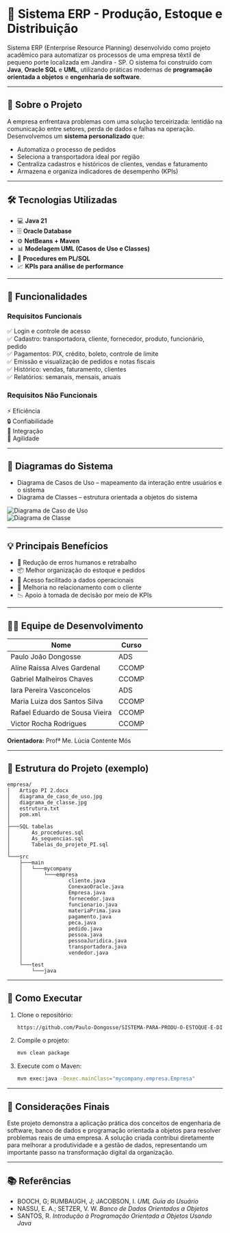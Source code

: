 
# 🚀 Sistema ERP - Produção, Estoque e Distribuição

Sistema ERP (Enterprise Resource Planning) desenvolvido como projeto acadêmico para automatizar os processos de uma empresa têxtil de pequeno porte localizada em Jandira - SP. O sistema foi construído com **Java**, **Oracle SQL** e **UML**, utilizando práticas modernas de **programação orientada a objetos** e **engenharia de software**.

---

## 🧠 Sobre o Projeto

A empresa enfrentava problemas com uma solução terceirizada: lentidão na comunicação entre setores, perda de dados e falhas na operação. Desenvolvemos um **sistema personalizado** que:

- Automatiza o processo de pedidos
- Seleciona a transportadora ideal por região
- Centraliza cadastros e históricos de clientes, vendas e faturamento
- Armazena e organiza indicadores de desempenho (KPIs)

---

## 🛠️ Tecnologias Utilizadas

- 💻 **Java 21**
- 🗄️ **Oracle Database**
- ⚙️ **NetBeans + Maven**
- 📊 **Modelagem UML (Casos de Uso e Classes)**
- 📘 **Procedures em PL/SQL**
- 📈 **KPIs para análise de performance**

---

## 📌 Funcionalidades

### Requisitos Funcionais
✅ Login e controle de acesso  
✅ Cadastro: transportadora, cliente, fornecedor, produto, funcionário, pedido  
✅ Pagamentos: PIX, crédito, boleto, controle de limite  
✅ Emissão e visualização de pedidos e notas fiscais  
✅ Histórico: vendas, faturamento, clientes  
✅ Relatórios: semanais, mensais, anuais

### Requisitos Não Funcionais
⚡ Eficiência  
🔒 Confiabilidade  
🔄 Integração  
🚀 Agilidade

---

## 📐 Diagramas do Sistema

- Diagrama de Casos de Uso – mapeamento da interação entre usuários e o sistema  
- Diagrama de Classes – estrutura orientada a objetos do sistema

![Diagrama de Caso de Uso](./diagrama_de_caso_de_uso.jpg)  
![Diagrama de Classe](./diagrama_de_classe.jpg)  

---

## 💡 Principais Benefícios

- 💬 Redução de erros humanos e retrabalho
- 📦 Melhor organização do estoque e pedidos
- 📲 Acesso facilitado a dados operacionais
- 🤝 Melhoria no relacionamento com o cliente
- 📉 Apoio à tomada de decisão por meio de KPIs

---

## 👨‍💻 Equipe de Desenvolvimento

| Nome                         | Curso  |
|------------------------------|--------|
| Paulo João Dongosse          | ADS    |
| Aline Raissa Alves Gardenal | CCOMP  |
| Gabriel Malheiros Chaves    | CCOMP  |
| Iara Pereira Vasconcelos     | ADS    |
| Maria Luiza dos Santos Silva | CCOMP  |
| Rafael Eduardo de Sousa Vieira | CCOMP |
| Victor Rocha Rodrigues       | CCOMP  |
**Orientadora:** Profª Me. Lúcia Contente Mós

---

## 📁 Estrutura do Projeto (exemplo)

```
empresa/
│   Artigo PI 2.docx
│   diagrama_de_caso_de_uso.jpg
│   diagrama_de_classe.jpg
│   estrutura.txt
│   pom.xml
│
├───SQL tabelas
│       As_procedures.sql
│       As_sequencias.sql
│       Tabelas_do_projeto_PI.sql
│
└───src
    ├───main
    │   └───mycompany
    │       └───empresa
    │               cliente.java
    │               ConexaoOracle.java
    │               Empresa.java
    │               fornecedor.java
    │               funcionario.java
    │               materiaPrima.java
    │               pagamento.java
    │               peca.java
    │               pedido.java
    │               pessoa.java
    │               pessoaJuridica.java
    │               transportadora.java
    │               vendedor.java
    │
    └───test
        └───java
```

---

## 🧪 Como Executar

1. Clone o repositório:
   ```bash
   https://github.com/Paulo-Dongosse/SISTEMA-PARA-PRODU-O-ESTOQUE-E-DISTRIBUI-O.git
   ```

2. Compile o projeto:
   ```bash
   mvn clean package
   ```

3. Execute com o Maven:
   ```bash
   mvn exec:java -Dexec.mainClass="mycompany.empresa.Empresa"
   ```

---

## 🏁 Considerações Finais

Este projeto demonstra a aplicação prática dos conceitos de engenharia de software, banco de dados e programação orientada a objetos para resolver problemas reais de uma empresa. A solução criada contribui diretamente para melhorar a produtividade e a gestão de dados, representando um importante passo na transformação digital da organização.

---

## 📚 Referências

- BOOCH, G; RUMBAUGH, J; JACOBSON, I. *UML Guia do Usuário*  
- NASSU, E. A.; SETZER, V. W. *Banco de Dados Orientados a Objetos*  
- SANTOS, R. *Introdução à Programação Orientada a Objetos Usando Java*
